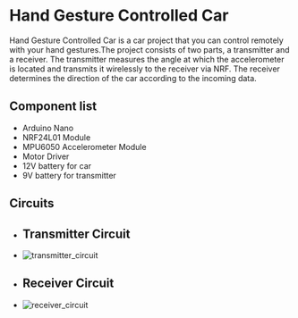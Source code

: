 # Hand Gesture Controlled Car
Hand Gesture Controlled Car is a car project that you can control remotely with your hand gestures.The project consists of two parts, a transmitter and a receiver. The transmitter measures the angle at which the accelerometer is located and transmits it wirelessly to the receiver via NRF. The receiver determines the direction of the car according to the incoming data.
## Component list
- Arduino Nano
- NRF24L01 Module
- MPU6050 Accelerometer Module
- Motor Driver
- 12V battery for car
- 9V battery for transmitter

## Circuits
- ## Transmitter Circuit
- ![transmitter_circuit](https://github.com/user-attachments/assets/c5c965d1-1239-4ffd-a514-b922a43af6eb)
- ## Receiver Circuit
- ![receiver_circuit](https://github.com/user-attachments/assets/e6f28e83-9041-46dd-8761-0933e22ee0dc)

